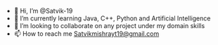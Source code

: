 - 👋 Hi, I’m @Satvik-19
- 🌱 I’m currently learning Java, C++, Python and Artificial Intelligence
- 💞️ I’m looking to collaborate on any project under my domain skills
- 📫 How to reach me Satvikmishrayt19@gmail.com
<!---
Satvik-19/Satvik-19 is a ✨ special ✨ repository because its `README.md` (this file) appears on your GitHub profile.
You can click the Preview link to take a look at your changes.
--->
